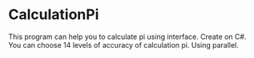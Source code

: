 # CalculationPi
This program can help you to calculate pi using interface.
Create on C#.
You can choose 14 levels of accuracy of calculation pi.
Using parallel. 
